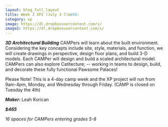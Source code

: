 ```yaml
---
layout: blog_full_layout
title: Week 3 XP2 (July 3-7)&#58; 
category: xp
image: https://dl.dropboxusercontent.com/s/
image2: https://dl.dropboxusercontent.com/s/
---
```


**_3D Architectural Building_**
CAMPers will learn about the built environment. Considering the key concepts include site, style, materials, and function, we will create drawings in perspective, design floor plans, and build 3-D models. Each CAMPer will design and build a scaled architectural model. CAMPers can also explore Catitecture; -- working in teams to design, build, and decorate these fully functional Pawsome Palaces!

 
Please Note! This is a 4-day camp week and the XP project will run from 9am-4pm, Monday, and Wednesday through Friday. (CAMP is closed on Tuesday the 4th)

**_Maker:_** Leah Korican

**_$465_**

*16 spaces for CAMPers entering grades 5-8*
